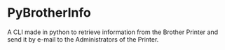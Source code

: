 # PyBrotherInfo
A CLI made in python to retrieve information from the Brother Printer and send it by e-mail to the Administrators of the Printer.
